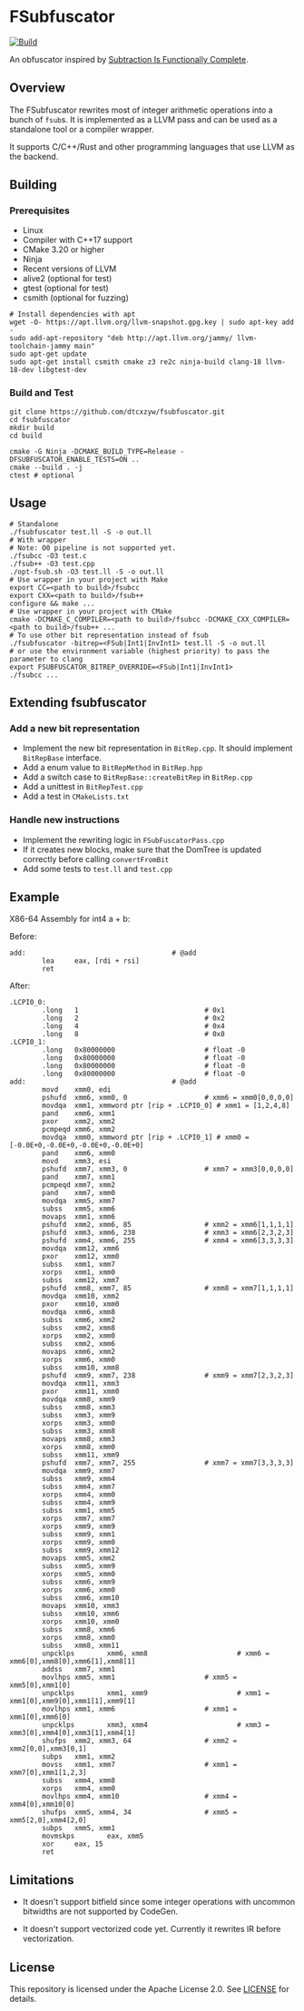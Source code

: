 # FSubfuscator

[![Build](https://github.com/dtcxzyw/fsubfuscator/actions/workflows/build.yml/badge.svg)](https://github.com/dtcxzyw/fsubfuscator/actions/workflows/build.yml)

An obfuscator inspired by [Subtraction Is Functionally Complete](https://orlp.net/blog/subtraction-is-functionally-complete/).

## Overview

The FSubfuscator rewrites most of integer arithmetic operations into a bunch of `fsub`s. It is implemented as a LLVM pass and can be used as a standalone tool or a compiler wrapper.

It supports C/C++/Rust and other programming languages that use LLVM as the backend.

## Building
### Prerequisites

+ Linux
+ Compiler with C++17 support
+ CMake 3.20 or higher
+ Ninja
+ Recent versions of LLVM
+ alive2 (optional for test)
+ gtest (optional for test)
+ csmith (optional for fuzzing)
  
```
# Install dependencies with apt
wget -O- https://apt.llvm.org/llvm-snapshot.gpg.key | sudo apt-key add -
sudo add-apt-repository "deb http://apt.llvm.org/jammy/ llvm-toolchain-jammy main"
sudo apt-get update
sudo apt-get install csmith cmake z3 re2c ninja-build clang-18 llvm-18-dev libgtest-dev
```

### Build and Test
```
git clone https://github.com/dtcxzyw/fsubfuscator.git
cd fsubfuscator
mkdir build
cd build

cmake -G Ninja -DCMAKE_BUILD_TYPE=Release -DFSUBFUSCATOR_ENABLE_TESTS=ON ..
cmake --build . -j
ctest # optional
```
## Usage
```
# Standalone
./fsubfuscator test.ll -S -o out.ll
# With wrapper
# Note: O0 pipeline is not supported yet.
./fsubcc -O3 test.c
./fsub++ -O3 test.cpp
./opt-fsub.sh -O3 test.ll -S -o out.ll
# Use wrapper in your project with Make
export CC=<path to build>/fsubcc
export CXX=<path to build>/fsub++
configure && make ...
# Use wrapper in your project with CMake
cmake -DCMAKE_C_COMPILER=<path to build>/fsubcc -DCMAKE_CXX_COMPILER=<path to build>/fsub++ ...
# To use other bit representation instead of fsub
./fsubfuscator -bitrep=<FSub|Int1|InvInt1> test.ll -S -o out.ll
# or use the environment variable (highest priority) to pass the parameter to clang
export FSUBFUSCATOR_BITREP_OVERRIDE=<FSub|Int1|InvInt1>
./fsubcc ...
```

## Extending fsubfuscator
### Add a new bit representation
+ Implement the new bit representation in `BitRep.cpp`. It should implement `BitRepBase` interface.
+ Add a enum value to `BitRepMethod` in `BitRep.hpp`
+ Add a switch case to `BitRepBase::createBitRep` in `BitRep.cpp`
+ Add a unittest in `BitRepTest.cpp`
+ Add a test in `CMakeLists.txt`

### Handle new instructions
+ Implement the rewriting logic in `FSubFuscatorPass.cpp`
+ If it creates new blocks, make sure that the DomTree is updated correctly before calling `convertFromBit`
+ Add some tests to `test.ll` and `test.cpp`

## Example


X86-64 Assembly for int4 a + b:

Before:
```
add:                                    # @add
        lea     eax, [rdi + rsi]
        ret
```

After:
```
.LCPI0_0:
        .long   1                               # 0x1
        .long   2                               # 0x2
        .long   4                               # 0x4
        .long   8                               # 0x8
.LCPI0_1:
        .long   0x80000000                      # float -0
        .long   0x80000000                      # float -0
        .long   0x80000000                      # float -0
        .long   0x80000000                      # float -0
add:                                    # @add
        movd    xmm0, edi
        pshufd  xmm6, xmm0, 0                   # xmm6 = xmm0[0,0,0,0]
        movdqa  xmm1, xmmword ptr [rip + .LCPI0_0] # xmm1 = [1,2,4,8]
        pand    xmm6, xmm1
        pxor    xmm2, xmm2
        pcmpeqd xmm6, xmm2
        movdqa  xmm0, xmmword ptr [rip + .LCPI0_1] # xmm0 = [-0.0E+0,-0.0E+0,-0.0E+0,-0.0E+0]
        pand    xmm6, xmm0
        movd    xmm3, esi
        pshufd  xmm7, xmm3, 0                   # xmm7 = xmm3[0,0,0,0]
        pand    xmm7, xmm1
        pcmpeqd xmm7, xmm2
        pand    xmm7, xmm0
        movdqa  xmm5, xmm7
        subss   xmm5, xmm6
        movaps  xmm1, xmm6
        pshufd  xmm2, xmm6, 85                  # xmm2 = xmm6[1,1,1,1]
        pshufd  xmm3, xmm6, 238                 # xmm3 = xmm6[2,3,2,3]
        pshufd  xmm4, xmm6, 255                 # xmm4 = xmm6[3,3,3,3]
        movdqa  xmm12, xmm6
        pxor    xmm12, xmm0
        subss   xmm1, xmm7
        xorps   xmm1, xmm0
        subss   xmm12, xmm7
        pshufd  xmm8, xmm7, 85                  # xmm8 = xmm7[1,1,1,1]
        movdqa  xmm10, xmm2
        pxor    xmm10, xmm0
        movdqa  xmm6, xmm8
        subss   xmm6, xmm2
        subss   xmm2, xmm8
        xorps   xmm2, xmm0
        subss   xmm2, xmm6
        movaps  xmm6, xmm2
        xorps   xmm6, xmm0
        subss   xmm10, xmm8
        pshufd  xmm9, xmm7, 238                 # xmm9 = xmm7[2,3,2,3]
        movdqa  xmm11, xmm3
        pxor    xmm11, xmm0
        movdqa  xmm8, xmm9
        subss   xmm8, xmm3
        subss   xmm3, xmm9
        xorps   xmm3, xmm0
        subss   xmm3, xmm8
        movaps  xmm8, xmm3
        xorps   xmm8, xmm0
        subss   xmm11, xmm9
        pshufd  xmm7, xmm7, 255                 # xmm7 = xmm7[3,3,3,3]
        movdqa  xmm9, xmm7
        subss   xmm9, xmm4
        subss   xmm4, xmm7
        xorps   xmm4, xmm0
        subss   xmm4, xmm9
        subss   xmm1, xmm5
        xorps   xmm7, xmm7
        xorps   xmm9, xmm9
        subss   xmm9, xmm1
        xorps   xmm9, xmm0
        subss   xmm9, xmm12
        movaps  xmm5, xmm2
        subss   xmm5, xmm9
        xorps   xmm5, xmm0
        subss   xmm6, xmm9
        xorps   xmm6, xmm0
        subss   xmm6, xmm10
        movaps  xmm10, xmm3
        subss   xmm10, xmm6
        xorps   xmm10, xmm0
        subss   xmm8, xmm6
        xorps   xmm8, xmm0
        subss   xmm8, xmm11
        unpcklps        xmm6, xmm8                      # xmm6 = xmm6[0],xmm8[0],xmm6[1],xmm8[1]
        addss   xmm7, xmm1
        movlhps xmm5, xmm1                      # xmm5 = xmm5[0],xmm1[0]
        unpcklps        xmm1, xmm9                      # xmm1 = xmm1[0],xmm9[0],xmm1[1],xmm9[1]
        movlhps xmm1, xmm6                      # xmm1 = xmm1[0],xmm6[0]
        unpcklps        xmm3, xmm4                      # xmm3 = xmm3[0],xmm4[0],xmm3[1],xmm4[1]
        shufps  xmm2, xmm3, 64                  # xmm2 = xmm2[0,0],xmm3[0,1]
        subps   xmm1, xmm2
        movss   xmm1, xmm7                      # xmm1 = xmm7[0],xmm1[1,2,3]
        subss   xmm4, xmm8
        xorps   xmm4, xmm0
        movlhps xmm4, xmm10                     # xmm4 = xmm4[0],xmm10[0]
        shufps  xmm5, xmm4, 34                  # xmm5 = xmm5[2,0],xmm4[2,0]
        subps   xmm5, xmm1
        movmskps        eax, xmm5
        xor     eax, 15
        ret
```

## Limitations

+ It doesn't support bitfield since some integer operations with uncommon bitwidths are not supported by CodeGen.

+ It doesn't support vectorized code yet. Currently it rewrites IR before vectorization.

## License
This repository is licensed under the Apache License 2.0. See [LICENSE](LICENSE) for details.
